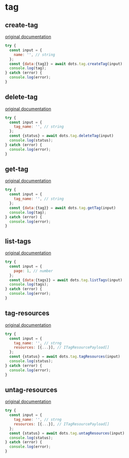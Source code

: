 # tag

## create-tag
[original documentation](https://developers.digitalocean.com/documentation/v2/#create-a-new-tag)
```javascript
try {
  const input = {
    name: '', // string
  };
  const {data:{tag}} = await dots.tag.createTag(input)
  console.log(tag);
} catch (error) {
  console.log(error);
}
```

## delete-tag
[original documentation](https://developers.digitalocean.com/documentation/v2/#delete-a-tag)
```javascript
try {
  const input = {
    tag_name: '', // string
  };
  const {status} = await dots.tag.deleteTag(input)
  console.log(status);
} catch (error) {
  console.log(error);
}
```

## get-tag
[original documentation](https://developers.digitalocean.com/documentation/v2/#retrieve-a-tag)
```javascript
try {
  const input = {
    tag_name: '', // string
  };
  const {data:{tag}} = await dots.tag.getTag(input)
  console.log(tag);
} catch (error) {
  console.log(error);
}
```

## list-tags
[original documentation](https://developers.digitalocean.com/documentation/v2/#list-all-tags)
```javascript
try {
  const input = {
    page: 1, // number
  };
  const {data:{tags}} = await dots.tag.listTags(input)
  console.log(tags);
} catch (error) {
  console.log(error);
}
```

## tag-resources
[original documentation](https://developers.digitalocean.com/documentation/v2/#tag-a-resource)
```javascript
try {
  const input = {
    tag_name: '', // strng
    resources: [{...}], // ITagResourcePayload[]
  };
  const {status} = await dots.tag.tagResources(input)
  console.log(status);
} catch (error) {
  console.log(error);
}
```

## untag-resources
[original documentation](https://developers.digitalocean.com/documentation/v2/#untag-a-resource)
```javascript
try {
  const input = {
    tag_name: '', // strng
    resources: [{...}], // ITagResourcePayload[]
  };
  const {status} = await dots.tag.untagResources(input)
  console.log(status);
} catch (error) {
  console.log(error);
}
```
